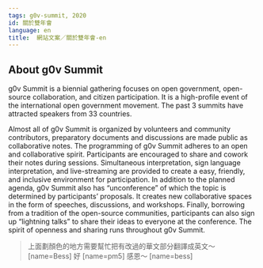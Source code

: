 ```yaml
---
tags: g0v-summit, 2020
id: 關於雙年會
language: en
title:  網站文案／關於雙年會-en
---
```

## About g0v Summit

g0v Summit is a biennial gathering focuses on open government, open-source collaboration, and citizen participation. It is a high-profile event of the international open government movement. The past 3 summits have attracted speakers from 33 countries. 

Almost all of g0v Summit is organized by volunteers and community contributors, preparatory documents and discussions are made public as collaborative notes. The programming of g0v Summit adheres to an open and collaborative spirit. Participants are encouraged to share and cowork their notes during sessions. Simultaneous interpretation, sign language interpretation, and live-streaming are provided to create a easy, friendly, and inclusive environment for participation. In addition to the planned agenda, g0v Summit also has “unconference” of which the topic is determined by participants’ proposals. It creates new collaborative spaces in the form of speeches, discussions, and workshops. Finally, borrowing from a tradition of the open-source communities, participants can also sign up “lightning talks” to share their ideas to everyone at the conference. The spirit of openness and sharing runs throughout g0v Summit.

> 上面劃顏色的地方需要幫忙把有改過的華文部分翻譯成英文～ [name=Bess]
> 好 [name=pm5]
> 感恩～ [name=bess]